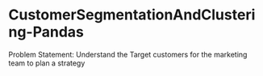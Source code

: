 # CustomerSegmentationAndClustering-Pandas
Problem Statement: Understand the Target customers for the marketing team to plan a strategy
